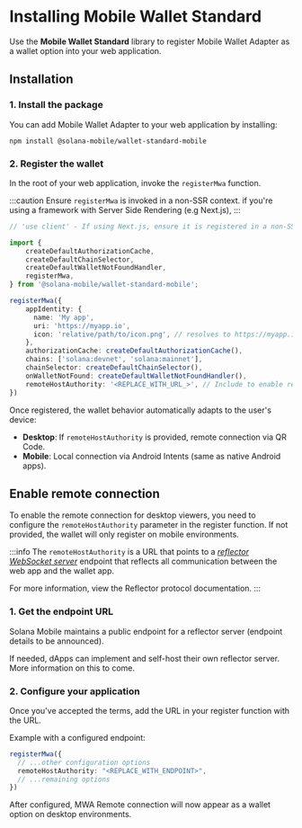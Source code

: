 # Installing Mobile Wallet Standard 


Use the **Mobile Wallet Standard** library to register Mobile Wallet Adapter as a wallet option into your web application.

## Installation

### 1. Install the package

You can add Mobile Wallet Adapter to your web application by installing:

```shell    
npm install @solana-mobile/wallet-standard-mobile
```

### 2. Register the wallet

In the root of your web application, invoke the `registerMwa` function.

:::caution
Ensure `registerMwa` is invoked in a non-SSR context. if you're using a framework with Server Side Rendering (e.g Next.js), 
:::

```typescript
// 'use client' - If using Next.js, ensure it is registered in a non-SSR context.

import { 
    createDefaultAuthorizationCache, 
    createDefaultChainSelector, 
    createDefaultWalletNotFoundHandler,
    registerMwa, 
} from '@solana-mobile/wallet-standard-mobile';

registerMwa({
    appIdentity: {
      name: 'My app',
      uri: 'https://myapp.io',
      icon: 'relative/path/to/icon.png', // resolves to https://myapp.io/relative/path/to/icon.png
    },    
    authorizationCache: createDefaultAuthorizationCache(),
    chains: ['solana:devnet', 'solana:mainnet'],
    chainSelector: createDefaultChainSelector(),
    onWalletNotFound: createDefaultWalletNotFoundHandler(),
    remoteHostAuthority: '<REPLACE_WITH_URL_>', // Include to enable remote connection option.
})
```

Once registered, the wallet behavior automatically adapts to the user's device:

- **Desktop**: If `remoteHostAuthority` is provided, remote connection via QR Code.
- **Mobile**: Local connection via Android Intents (same as native Android apps).


## Enable remote connection

To enable the remote connection for desktop viewers, you need to configure the `remoteHostAuthority` parameter in the register function. If not provided, the wallet will only register on mobile environments.

:::info
The `remoteHostAuthority` is a URL that points to a [*reflector WebSocket server*](https://solana-mobile.github.io/mobile-wallet-adapter/spec/spec.html#reflector-protocol) endpoint that reflects all communication between the web app and the wallet app. 

For more information, view the Reflector protocol documentation.
:::



### 1. Get the endpoint URL

Solana Mobile maintains a public endpoint for a reflector server (endpoint details to be announced).

If needed, dApps can implement and self-host their own reflector server. More information on this to come.
<!-- For more information, view the Hosting a Reflector server documentation. TODO -->

### 2. Configure your application

Once you've accepted the terms, add the URL in your register function with the URL.

Example with a configured endpoint:

```typescript
registerMwa({
  // ...other configuration options
  remoteHostAuthority: "<REPLACE_WITH_ENDPOINT>",
  // ...remaining options
})
```

After configured, MWA Remote connection will now appear as a wallet option on desktop environments.
